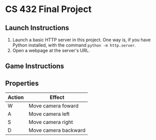# CS 432 Final Project
## Launch Instructions
1.  Launch a basic HTTP server in this project. One way is, if you have Python installed, with the command `python -m http.server`.
2.  Open a webpage at the server's URL.

## Game Instructions
## Properties
| Action        | Effect
|--------------|--------------------------------------------------------------------------
| W            | Move camera foward
| A            | Move camera left
| S            | Move camera right
| D            | Move camera backward
